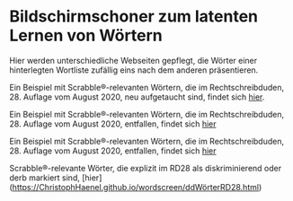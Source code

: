 # Bildschirmschoner zum latenten Lernen von Wörtern
Hier werden unterschiedliche Webseiten gepflegt, die Wörter einer hinterlegten Wortliste zufällig eins nach dem anderen präsentieren.

Ein Beispiel mit Scrabble®-relevanten Wörtern, die im Rechtschreibduden, 28. Auflage vom August 2020, neu aufgetaucht sind, findet sich [hier](https://ChristophHaenel.github.io/wordscreen/rd28.html).

Ein Beispiel mit Scrabble®-relevanten Wörtern, die im Rechtschreibduden, 28. Auflage vom August 2020, entfallen, findet sich [hier](https://ChristophHaenel.github.io/wordscreen/NichtmehrRD28.html)

Ein Beispiel mit Scrabble®-relevanten Wörtern, die im Rechtschreibduden, 28. Auflage vom August 2020, entfallen, findet sich [hier](https://ChristophHaenel.github.io/wordscreen/NichtmehrRD28.html)

Scrabble®-relevante Wörter, die explizit im RD28 als diskriminierend oder derb markiert sind, [hier] (https://ChristophHaenel.github.io/wordscreen/ddWörterRD28.html)
